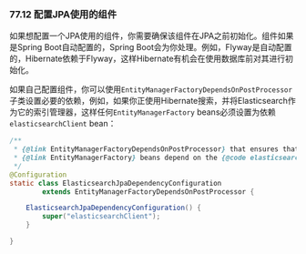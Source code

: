 ### 77.12 配置JPA使用的组件

如果想配置一个JPA使用的组件，你需要确保该组件在JPA之前初始化。组件如果是Spring Boot自动配置的，Spring Boot会为你处理。例如，Flyway是自动配置的，Hibernate依赖于Flyway，这样Hibernate有机会在使用数据库前对其进行初始化。

如果自己配置组件，你可以使用`EntityManagerFactoryDependsOnPostProcessor`子类设置必要的依赖，例如，如果你正使用Hibernate搜索，并将Elasticsearch作为它的索引管理器，这样任何`EntityManagerFactory` beans必须设置为依赖`elasticsearchClient` bean：
```java
/**
 * {@link EntityManagerFactoryDependsOnPostProcessor} that ensures that
 * {@link EntityManagerFactory} beans depend on the {@code elasticsearchClient} bean.
 */
@Configuration
static class ElasticsearchJpaDependencyConfiguration
        extends EntityManagerFactoryDependsOnPostProcessor {

    ElasticsearchJpaDependencyConfiguration() {
        super("elasticsearchClient");
    }

}
```
